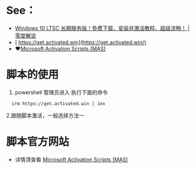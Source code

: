 # See：
- [Windows 10 LTSC 长期服务版！免费下载、安装并激活教程，超级流畅！ | 零度解说](https://www.youtube.com/watch?v=tz3jM6UoDWo)
- [ https://get.activated.win](https://get.activated.win/)
- ❤️[Microsoft Activation Scripts (MAS)](https://massgrave.dev/)

# 脚本的使用
1. powershell 管理员进入
执行下面的命令
```
  irm https://get.activated.win | iex
```
2.跟随脚本激活，一般选择方法一

# 脚本官方网站
- 详情清查看 [Microsoft Activation Scripts (MAS)](https://massgrave.dev/)
